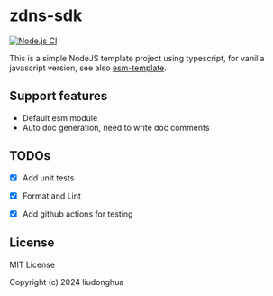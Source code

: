 # zdns-sdk

[![Node.js CI](https://github.com/liudonghua123/zdns-sdk/actions/workflows/node.js.yml/badge.svg)](https://github.com/liudonghua123/zdns-sdk/actions/workflows/node.js.yml)

This is a simple NodeJS template project using typescript, for vanilla javascript version, see also [esm-template](https://github.com/liudonghua123/esm-template).

## Support features

- Default esm module
- Auto doc generation, need to write doc comments

## TODOs

- [x] Add unit tests
- [x] Format and Lint
- [x] Add github actions for testing


## License

MIT License

Copyright (c) 2024 liudonghua